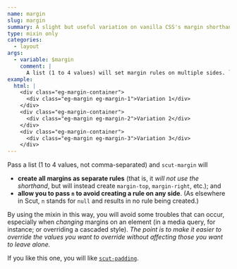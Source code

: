 ```yaml
---
name: margin
slug: margin
summary: A slight but useful variation on vanilla CSS's margin shorthand, to ease development.
type: mixin only
categories:
  - layout
args:
  - variable: $margin
    comment: |
      A list (1 to 4 values) will set margin rules on multiple sides. `n` abbreviates `null` and creates no rule.
example:
  html: |
    <div class="eg-margin-container">
      <div class="eg-margin eg-margin-1">Variation 1</div>
    </div>
    <div class="eg-margin-container">
      <div class="eg-margin eg-margin-2">Variation 2</div>
    </div>
    <div class="eg-margin-container">
      <div class="eg-margin eg-margin-3">Variation 3</div>
    </div>
---
```


Pass a list (1 to 4 values, not comma-separated) and `scut-margin` will

- **create all margins as separate rules** (that is, it *will not use the shorthand*, but will instead create `margin-top`, `margin-right`, etc.); and
- **allow you to pass `n` to avoid creating a rule on any side**. (As elsewhere in Scut, `n` stands for `null` and results in no rule being created.)

By using the mixin in this way, you will avoid some troubles that can occur, especially when *changing* margins on an element (in a media query, for instance; or overriding a cascaded style). *The point is to make it easier to override the values you want to override without affecting those you want to leave alone.*

If you like this one, you will like [`scut-padding`](padding.html).